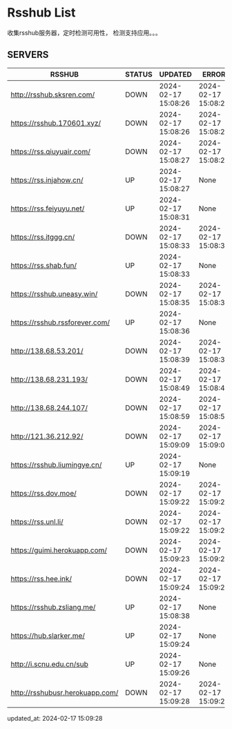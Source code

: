 # Rsshub List

收集rsshub服务器，定时检测可用性， 检测支持应用。。。


## SERVERS

|  RSSHUB   | STATUS  | UPDATED  | ERROR  | TWITTER |  
|  ----  | ----  | ----  | ----  | ---- |  
| http://rsshub.sksren.com/ | DOWN | 2024-02-17 15:08:26 | 2024-02-17 15:08:26 |  
| https://rsshub.170601.xyz/ | DOWN | 2024-02-17 15:08:26 | 2024-02-17 15:08:26 |  
| https://rss.qiuyuair.com/ | DOWN | 2024-02-17 15:08:27 | 2024-02-17 15:08:27 |  
| https://rss.injahow.cn/ | UP | 2024-02-17 15:08:27 | None ||  
| https://rss.feiyuyu.net/ | UP | 2024-02-17 15:08:31 | None ||  
| https://rss.itggg.cn/ | DOWN | 2024-02-17 15:08:33 | 2024-02-17 15:08:33 |  
| https://rss.shab.fun/ | UP | 2024-02-17 15:08:33 | None ||  
| https://rsshub.uneasy.win/ | DOWN | 2024-02-17 15:08:35 | 2024-02-17 15:08:35 |  
| https://rsshub.rssforever.com/ | UP | 2024-02-17 15:08:36 | None ||  
| http://138.68.53.201/ | DOWN | 2024-02-17 15:08:39 | 2024-02-17 15:08:39 |  
| http://138.68.231.193/ | DOWN | 2024-02-17 15:08:49 | 2024-02-17 15:08:49 |  
| http://138.68.244.107/ | DOWN | 2024-02-17 15:08:59 | 2024-02-17 15:08:59 |  
| http://121.36.212.92/ | DOWN | 2024-02-17 15:09:09 | 2024-02-17 15:09:09 |  
| https://rsshub.liumingye.cn/ | UP | 2024-02-17 15:09:19 | None ||  
| https://rss.dov.moe/ | DOWN | 2024-02-17 15:09:22 | 2024-02-17 15:09:22 |  
| https://rss.unl.li/ | DOWN | 2024-02-17 15:09:22 | 2024-02-17 15:09:22 |  
| https://guimi.herokuapp.com/ | DOWN | 2024-02-17 15:09:23 | 2024-02-17 15:09:23 |  
| https://rss.hee.ink/ | DOWN | 2024-02-17 15:09:24 | 2024-02-17 15:09:24 |  
| https://rsshub.zsliang.me/ | UP | 2024-02-17 15:08:38 | None |OK|  
| https://hub.slarker.me/ | UP | 2024-02-17 15:09:24 | None ||  
| http://i.scnu.edu.cn/sub | UP | 2024-02-17 15:09:26 | None ||  
| http://rsshubusr.herokuapp.com/ | DOWN | 2024-02-17 15:09:28 | 2024-02-17 15:09:28 |  
  

updated_at: 2024-02-17 15:09:28  
